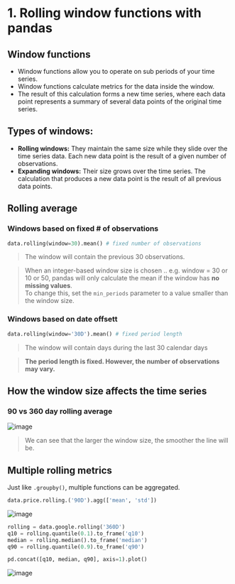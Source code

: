 # 1. Rolling window functions with pandas

## Window functions
- Window functions allow you to operate on sub periods of your time series.
- Window functions calculate metrics for the data inside the window.
- The result of this calculation forms a new time series, where each data point represents a summary of several data points of the original time series.

## Types of windows:
- **Rolling windows:** They maintain the same size while they slide over the time series data. Each new data point is the result of a given number of observations.
- **Expanding windows:** Their size grows over the time series. The calculation that produces a new data point is the result of all previous data points.

## Rolling average

### Windows based on fixed # of observations
```py
data.rolling(window=30).mean() # fixed number of observations
```

> The window will contain the previous 30 observations.

> When an integer-based window size is chosen .. e.g. window = 30 or 10 or 50, pandas will only calculate the mean if the window has **no missing values**.<br>
> To change this, set the `min_periods` parameter to a value smaller than the window size.

### Windows based on date offsett
```py
data.rolling(window='30D').mean() # fixed period length
```
> The window will contain days during the last 30 calendar days

> **The period length is fixed. However, the number of observations may vary.**

## How the window size affects the time series
### 90 vs 360 day rolling average
![image](https://user-images.githubusercontent.com/70928356/235005924-74aa5002-3886-4efd-aaa6-061e7e6efc94.png)

> We can see that the larger the window size, the smoother the line will be.

## Multiple rolling metrics
Just like `.groupby()`, multiple functions can be aggregated.
```py
data.price.rolling.('90D').agg(['mean', 'std'])
```
![image](https://user-images.githubusercontent.com/70928356/235006224-dc0b510c-6f80-44c3-b4e7-ed55040aae2f.png)

```py
rolling = data.google.rolling('360D')
q10 = rolling.quantile(0.1).to_frame('q10')
median = rolling.median().to_frame('median')
q90 = rolling.quantile(0.9).to_frame('q90')

pd.concat([q10, median, q90], axis=1).plot()
```

![image](https://user-images.githubusercontent.com/70928356/235006572-e7ba4037-adaf-4d4d-9ccd-269190a353ed.png)
